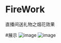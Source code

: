 # FireWork
直播间送礼物之烟花效果

#展示
![image](https://github.com/jingtianxiaozhi/FireWork/blob/master/gif/rose.gif?raw=true)
![image](https://github.com/jingtianxiaozhi/FireWork/blob/master/gif/heart.gif?raw=true)
